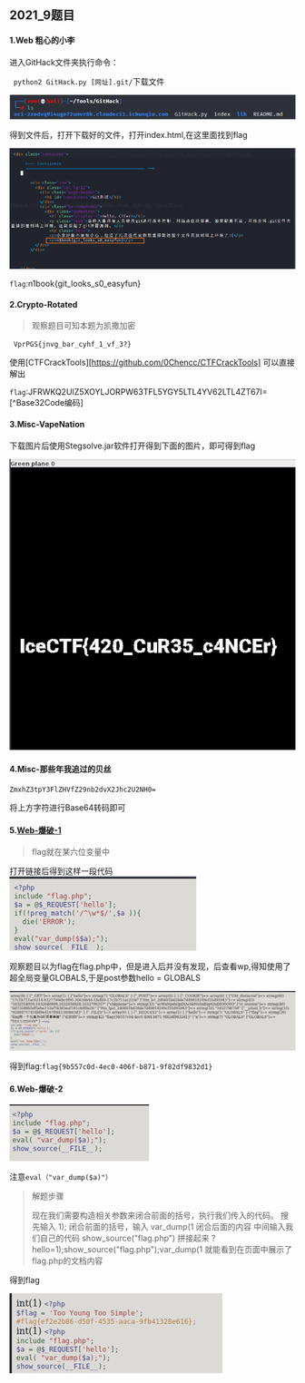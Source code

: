 ## 2021_9题目

#### 1.Web 粗心的小李


进入GitHack文件夹执行命令：

` python2 GitHack.py [网址].git/`下载文件

![](Images/Web-1.1.png)

得到文件后，打开下载好的文件，打开index.html,在这里面找到flag

![](Images/Web-1.2.png)

`flag`:n1book{git_looks_s0_easyfun}



#### 2.Crypto-Rotated

>观察题目可知本题为凯撒加密

` VprPGS{jnvg_bar_cyhf_1_vf_3?}`

使用[CTFCrackTools][https://github.com/0Chencc/CTFCrackTools] 可以直接解出

`flag`:JFRWKQ2UIZ5XOYLJORPW63TFL5YGY5LTL4YV62LTL4ZT67I=[^Base32Code编码]

#### 3.Misc-VapeNation

下载图片后使用Stegsolve.jar软件打开得到下面的图片，即可得到flag

![](Images/Misc-1.1.png)

#### 4.Misc-那些年我追过的贝丝

```
ZmxhZ3tpY3FlZHVfZ29nb2dvX2Jhc2U2NH0=
```

将上方字符进行Base64转码即可



####  5.[Web-爆破-1](https://blog.csdn.net/weixin_42271850/article/details/107139184)

> flag就在某六位变量中

打开链接后得到这样一段代码
![](images/Web-2.1.png)

观察题目以为flag在flag.php中，但是进入后并没有发现，后查看wp,得知使用了超全局变量GLOBALS,于是post参数hello = GLOBALS

![](images/Web-2.2.png)

得到flag:`flag{9b557c0d-4ec0-406f-b871-9f82df9832d1}`

#### 6.Web-爆破-2

![](images/Web-3.1.png)

注意`eval（"var_dump($a)"）`

>解题步骤
>
>现在我们需要构造相关参数来闭合前面的括号，执行我们传入的代码。
>搜先输入 1); 闭合前面的括号，输入 var_dump(1 闭合后面的内容 
>中间输入我们自己的代码 show_source("flag.php")
>拼接起来 ?hello=1);show_source("flag.php");var_dump(1
>就能看到在页面中展示了flag.php的文档内容

得到flag

![](images/Web3.2.png)
